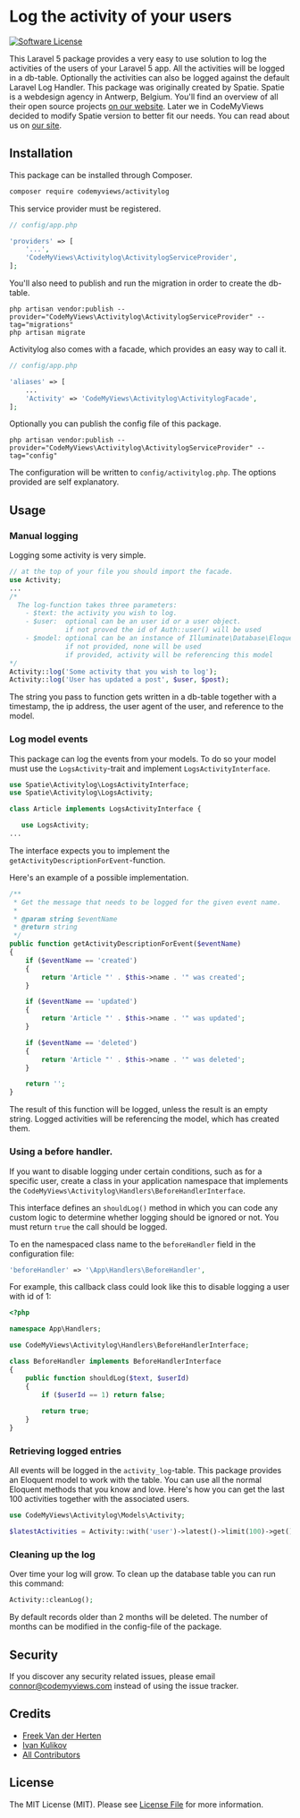 # Log the activity of your users

[![Software License](https://img.shields.io/badge/license-MIT-brightgreen.svg?style=flat-square)](LICENSE.md)

This Laravel 5 package provides a very easy to use solution to log the activities of the users of your Laravel 5 app. All the activities will be logged in a db-table. Optionally the activities can also be logged against the default Laravel Log Handler.
This package was originally created by Spatie. Spatie is a webdesign agency in Antwerp, Belgium. You'll find an overview of all their open source projects [on our website](https://spatie.be/opensource).
Later we in CodeMyViews decided to modify Spatie version to better fit our needs. You can read about us on [our site](https://CodeMyViews.com/).

## Installation

This package can be installed through Composer.
```bash
composer require codemyviews/activitylog
```


This service provider must be registered.
```php
// config/app.php

'providers' => [
    '...',
    'CodeMyViews\Activitylog\ActivitylogServiceProvider',
];
```


You'll also need to publish and run the migration in order to create the db-table.
```
php artisan vendor:publish --provider="CodeMyViews\Activitylog\ActivitylogServiceProvider" --tag="migrations"
php artisan migrate
```


Activitylog also comes with a facade, which provides an easy way to call it.
```php
// config/app.php

'aliases' => [
	...
	'Activity' => 'CodeMyViews\Activitylog\ActivitylogFacade',
];
```


Optionally you can publish the config file of this package.
```
php artisan vendor:publish --provider="CodeMyViews\Activitylog\ActivitylogServiceProvider" --tag="config"
```
The configuration will be written to  ```config/activitylog.php```. The options provided are self explanatory.


## Usage

### Manual logging

Logging some activity is very simple.
```php
// at the top of your file you should import the facade.
use Activity;
...
/*
  The log-function takes three parameters:
  	- $text: the activity you wish to log.
  	- $user:  optional can be an user id or a user object.
  	          if not proved the id of Auth::user() will be used
  	- $model: optional can be an instance of Illuminate\Database\Eloquent\Model
  	          if not provided, none will be used
  	          if provided, activity will be referencing this model
*/
Activity::log('Some activity that you wish to log');
Activity::log('User has updated a post', $user, $post);
```
The string you pass to function gets written in a db-table together with a timestamp, the ip address, the user agent of the user, and reference to the model.

### Log model events
This package can log the events from your models. To do so your model must use the `LogsActivity`-trait and implement `LogsActivityInterface`.

```php
use Spatie\Activitylog\LogsActivityInterface;
use Spatie\Activitylog\LogsActivity;

class Article implements LogsActivityInterface {

   use LogsActivity;
...
```

The interface expects you to implement the `getActivityDescriptionForEvent`-function.

Here's an example of a possible implementation.

```php
/**
 * Get the message that needs to be logged for the given event name.
 *
 * @param string $eventName
 * @return string
 */
public function getActivityDescriptionForEvent($eventName)
{
    if ($eventName == 'created')
    {
        return 'Article "' . $this->name . '" was created';
    }

    if ($eventName == 'updated')
    {
        return 'Article "' . $this->name . '" was updated';
    }

    if ($eventName == 'deleted')
    {
        return 'Article "' . $this->name . '" was deleted';
    }

    return '';
}
```
The result of this function will be logged, unless the result is an empty string. Logged activities will be referencing the model, which has created them.

### Using a before handler.
If you want to disable logging under certain conditions, 
such as for a specific user, create a class in your application
namespace that implements the `CodeMyViews\Activitylog\Handlers\BeforeHandlerInterface`.

This  interface defines an `shouldLog()` method in which you can code any custom logic to determine
whether logging should be ignored or not. You must return `true` the call should be logged.
 
To en the namespaced class name to the `beforeHandler` field in the configuration file:
```php
'beforeHandler' => '\App\Handlers\BeforeHandler',
```

For example, this callback class could look like this to disable
logging a user with id of 1:
```php
<?php

namespace App\Handlers;

use CodeMyViews\Activitylog\Handlers\BeforeHandlerInterface;

class BeforeHandler implements BeforeHandlerInterface
{
    public function shouldLog($text, $userId)
	{
		if ($userId == 1) return false;
		
		return true;
	}
}
```

### Retrieving logged entries
All events will be logged in the `activity_log`-table. This package provides an Eloquent model to work with the table. You can use all the normal Eloquent methods that you know and love. Here's how you can get the last 100 activities together with the associated users.

```php
use CodeMyViews\Activitylog\Models\Activity;

$latestActivities = Activity::with('user')->latest()->limit(100)->get();
```

### Cleaning up the log

Over time your log will grow. To clean up the database table you can run this command:
```php
Activity::cleanLog();
```
By default records older than 2 months will be deleted. The number of months can be modified in the config-file of the package.

## Security

If you discover any security related issues, please email connor@codemyviews.com instead of using the issue tracker.

## Credits

- [Freek Van der Herten](https://github.com/freekmurze)
- [Ivan Kulikov](https://github.com/ikoolik)
- [All Contributors](../../contributors)

## License

The MIT License (MIT). Please see [License File](LICENSE.md) for more information.
